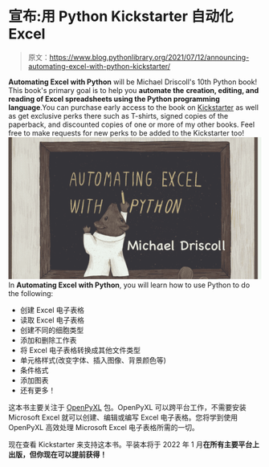 # 宣布:用 Python Kickstarter 自动化 Excel

> 原文：<https://www.blog.pythonlibrary.org/2021/07/12/announcing-automating-excel-with-python-kickstarter/>

**Automating Excel with Python** will be Michael Driscoll's 10th Python book! This book's primary goal is to help you **automate the** **creation, editing, and reading of Excel spreadsheets using the Python programming language**.You can purchase early access to the book on [Kickstarter](https://www.kickstarter.com/projects/driscollis/automating-excel-with-python) as well as get exclusive perks there such as T-shirts, signed copies of the paperback, and discounted copies of one or more of my other books. Feel free to make requests for new perks to be added to the Kickstarter too! [![Automating Excel with Python](img/46213a05ec1a85aeb727d2066f6b4dde.png)](https://www.kickstarter.com/projects/driscollis/automating-excel-with-python)In **Automating Excel with Python**, you will learn how to use Python to do the following:

*   创建 Excel 电子表格
*   读取 Excel 电子表格
*   创建不同的细胞类型
*   添加和删除工作表
*   将 Excel 电子表格转换成其他文件类型
*   单元格样式(改变字体、插入图像、背景颜色等)
*   条件格式
*   添加图表
*   还有更多！

这本书主要关注于 [OpenPyXL](https://openpyxl.readthedocs.io/en/stable/) 包。OpenPyXL 可以跨平台工作，不需要安装 Microsoft Excel 就可以创建、编辑或编写 Excel 电子表格。您将学到使用 OpenPyXL 高效处理 Microsoft Excel 电子表格所需的一切。

现在查看 Kickstarter 来支持这本书。平装本将于 2022 年 1 月**在所有主要平台上出版，但你现在可以提前获得！**